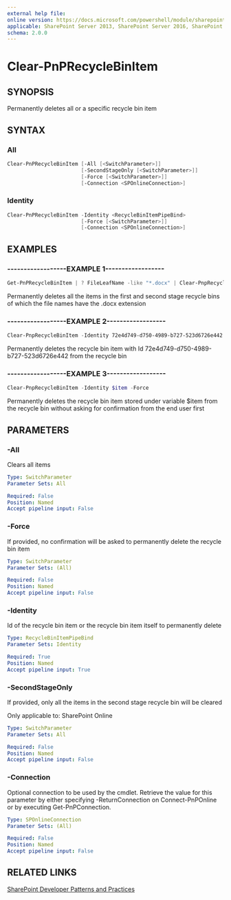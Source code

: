 ```yaml
---
external help file:
online version: https://docs.microsoft.com/powershell/module/sharepoint-pnp/clear-pnprecyclebinitem
applicable: SharePoint Server 2013, SharePoint Server 2016, SharePoint Server 2019, SharePoint Online
schema: 2.0.0
---
```


# Clear-PnPRecycleBinItem

## SYNOPSIS
Permanently deletes all or a specific recycle bin item

## SYNTAX 

### All
```powershell
Clear-PnPRecycleBinItem [-All [<SwitchParameter>]]
                        [-SecondStageOnly [<SwitchParameter>]]
                        [-Force [<SwitchParameter>]]
                        [-Connection <SPOnlineConnection>]
```

### Identity
```powershell
Clear-PnPRecycleBinItem -Identity <RecycleBinItemPipeBind>
                        [-Force [<SwitchParameter>]]
                        [-Connection <SPOnlineConnection>]
```

## EXAMPLES

### ------------------EXAMPLE 1------------------
```powershell
Get-PnPRecycleBinItem | ? FileLeafName -like "*.docx" | Clear-PnpRecycleBinItem
```

Permanently deletes all the items in the first and second stage recycle bins of which the file names have the .docx extension

### ------------------EXAMPLE 2------------------
```powershell
Clear-PnpRecycleBinItem -Identity 72e4d749-d750-4989-b727-523d6726e442
```

Permanently deletes the recycle bin item with Id 72e4d749-d750-4989-b727-523d6726e442 from the recycle bin

### ------------------EXAMPLE 3------------------
```powershell
Clear-PnpRecycleBinItem -Identity $item -Force
```

Permanently deletes the recycle bin item stored under variable $item from the recycle bin without asking for confirmation from the end user first

## PARAMETERS

### -All
Clears all items

```yaml
Type: SwitchParameter
Parameter Sets: All

Required: False
Position: Named
Accept pipeline input: False
```

### -Force
If provided, no confirmation will be asked to permanently delete the recycle bin item

```yaml
Type: SwitchParameter
Parameter Sets: (All)

Required: False
Position: Named
Accept pipeline input: False
```

### -Identity
Id of the recycle bin item or the recycle bin item itself to permanently delete

```yaml
Type: RecycleBinItemPipeBind
Parameter Sets: Identity

Required: True
Position: Named
Accept pipeline input: True
```

### -SecondStageOnly
If provided, only all the items in the second stage recycle bin will be cleared

Only applicable to: SharePoint Online

```yaml
Type: SwitchParameter
Parameter Sets: All

Required: False
Position: Named
Accept pipeline input: False
```

### -Connection
Optional connection to be used by the cmdlet. Retrieve the value for this parameter by either specifying -ReturnConnection on Connect-PnPOnline or by executing Get-PnPConnection.

```yaml
Type: SPOnlineConnection
Parameter Sets: (All)

Required: False
Position: Named
Accept pipeline input: False
```

## RELATED LINKS

[SharePoint Developer Patterns and Practices](https://aka.ms/sppnp)